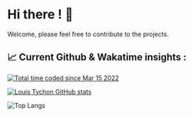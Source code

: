 <h1> Hi there ! 👋 </h1>

Welcome, please feel free to contribute to the projects.

<h2><g-emoji class="g-emoji" alias="chart_with_upwards_trend" fallback-src="https://github.githubassets.com/images/icons/emoji/unicode/1f4c8.png">📈</g-emoji> Current Github & Wakatime insights : </h2>

<a href="https://wakatime.com/@7d0c0074-b835-4cde-ac43-e3b00b5701b1"><img src="https://wakatime.com/badge/user/7d0c0074-b835-4cde-ac43-e3b00b5701b1.svg" alt="Total time coded since Mar 15 2022" /></a>

[![Louis Tychon GitHub stats](https://github-readme-stats.vercel.app/api?username=louistychon&show_icons=true&theme=radical)](https://github-readme-stats.vercel.app/api?username=louistychon)

![Top Langs](https://github-readme-stats.vercel.app/api/top-langs/?username=louistychon&show_icons=true&theme=radical&layout=compact)
